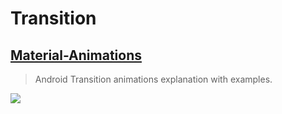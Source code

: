 Transition
==

[Material-Animations](https://github.com/lgvalle/Material-Animations)
--
> Android Transition animations explanation with examples.

![](https://raw.githubusercontent.com/lgvalle/Material-Animations/master/screenshots/transition_explode.gif)
